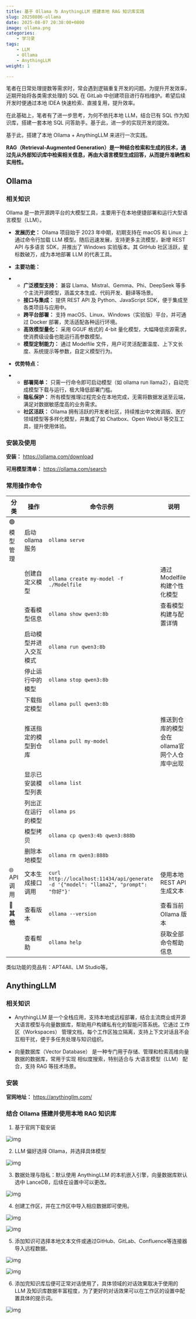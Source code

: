 ```yaml
---
title: 基于 Ollama 与 AnythingLLM 搭建本地 RAG 知识库实践
slug: 20250806-ollama
date: 2025-08-07 20:38:00+0800
image: ollama.png
categories:
    - 学习录
tags:
    - LLM
    - Ollama
    - AnythingLLM
weight: 1

---
```


笔者在日常处理提数等需求时，常会遇到逻辑重复开发的问题。为提升开发效率，近期开始将各类需求处理的 SQL 在 GitLab 中创建项目进行存档维护。希望后续开发时便通过本地 IDEA 快速检索、直接复用，提升效率。

在此基础上，笔者有了进一步思考，为何不依托本地 LLM，结合已有 SQL 作为知识库，搭建一套本地 SQL 问答助手。基于此，进一步的实现开发的提效。

基于此，搭建了本地 Ollama + AnythingLLM 来进行一次实践。

**RAG（Retrieval-Augmented Generation）是一种结合检索和生成的技术，通过先从外部知识库中检索相关信息，再由大语言模型生成回答，从而提升准确性和实用性。**

## Ollama

### 相关知识

Ollama 是一款开源跨平台的大模型工具，主要用于在本地便捷部署和运行大型语言模型（LLM）。

- **发展历史：** Ollama 项目始于 2023 年中期，初期支持在 macOS 和 Linux 上通过命令行加载 LLM 模型。随后迅速发展，支持更多主流模型，新增 REST API 与多语言 SDK，并推出了 Windows 实验版本。其 GitHub 社区活跃，星标数破万，成为本地部署 LLM 的代表工具。

- **主要功能：**
- - **广泛模型支持：** 兼容 Llama、Mistral、Gemma、Phi、DeepSeek 等多个主流开源模型，涵盖文本生成、代码开发、翻译等场景。
  - **接口与集成：** 提供 REST API 及 Python、JavaScript SDK，便于集成至各类项目与应用中。
  - **跨平台部署：** 支持 macOS、Linux、Windows（实验版）平台，并可通过 Docker 部署，灵活适配各种运行环境。
  - **高效模型量化：** 采用 GGUF 格式的 4-bit 量化模型，大幅降低资源需求，使消费级设备也能运行高参数模型。
  - **模型定制能力：** 通过 Modelfile 文件，用户可灵活配置温度、上下文长度、系统提示等参数，自定义模型行为。

- **优势特点：**
- - **部署简单：** 只需一行命令即可启动模型（如 ollama run llama2），自动完成模型下载与运行，极大降低部署门槛。
  - **隐私保护：** 所有模型推理过程完全在本地完成，无需将数据发送至云端，满足对数据敏感度高的业务需求。
  - **社区活跃：** Ollama 拥有活跃的开发者社区，持续推出中文微调版、医疗领域模型等多样化模型，并集成了如 Chatbox、Open WebUI 等交互工具，提升使用体验。

### 安装及使用

**安装：** https://ollama.com/download

**可用模型清单：** https://ollama.com/search

### 常用操作命令

| 分类           | 操作                   | 命令示例                                                     | 说明                                         |
| -------------- | ---------------------- | ------------------------------------------------------------ | -------------------------------------------- |
| 🟢 模型管理     | 启动 ollama 服务       | `ollama serve`                                               |                                              |
|                | 创建自定义模型         | `ollama create my-model -f ./Modelfile`                      | 通过 Modelfile 构建个性化模型                |
|                | 查看模型信息           | `ollama show qwen3:8b`                                       | 查看模型构建与配置详情                       |
|                | 启动模型并进入交互模式 | `ollama run qwen3:8b`                                        |                                              |
|                | 停止运行中的模型       | `ollama stop qwen3:8b`                                       |                                              |
|                | 下载指定模型           | `ollama pull qwen3:8b`                                       |                                              |
|                | 推送指定的模型到仓库   | `ollama pull my-model`                                       | 推送到仓库的模型会在ollama官网个人仓库中出现 |
|                | 显示已安装模型列表     | `ollama list`                                                |                                              |
|                | 列出正在运行的模型     | `ollama ps`                                                  |                                              |
|                | 模型拷贝               | `ollama cp qwen3:4b qwen3:888b`                              |                                              |
|                | 删除本地模型           | `ollama rm qwen3:888b`                                       |                                              |
| 🌐 API 调用     | 文本生成接口调用       | `curl http://localhost:11434/api/generate -d '{"model": "llama2", "prompt": "你好"}'` | 使用本地 REST API 生成文本                   |
| **📎** **其他** | 查看版本               | `ollama --version`                                           | 查看当前 Ollama 版本                         |
|                | 查看帮助               | `ollama help`                                                | 获取全部命令帮助信息                         |

类似功能的竞品有：APT4All、LM Studio等。

## AnythingLLM

### 相关知识

- AnythingLLM 是一个全栈应用，支持本地或远程部署，结合主流商业或开源大语言模型与向量数据库，帮助用户构建私有化的智能问答系统。它通过 工作区（Workspaces） 管理文档，每个工作区独立隔离，支持上下文对话且不会互相干扰，便于多任务处理与知识组织。

- 向量数据库（Vector Database） 是一种专门用于存储、管理和检索高维向量数据的数据库，常用于实现 相似度搜索，特别适合与 大语言模型（LLM） 配合，支持 RAG 等技术场景。

### 安装

**官网地址：** https://anythingllm.com/

### 结合 Ollama 搭建并使用本地 RAG 知识库

1. 基于官网下载安装

![img](1754461529036-09c94958-4312-4cc2-94cf-ff892d35ddd7-20250808095718048.png)

2. LLM 偏好选择 Ollama，并选择具体模型

![img](1754461554281-5ed76a8c-9537-41b5-a27f-c4a38c070937-20250808095718048.png)

3. 数据处理与隐私：默认使用 AnythingLLM 的本机嵌入引擎，向量数据库默认选中 LanceDB，后续在设置中可以更改。

![img](1754461612115-b69261a2-1974-489e-a7b2-6e45dc76c8b8-20250808095717958.png)

4. 创建工作区，并在工作区中导入相应数据即可使用。

![img](1754461646508-46c895a2-789c-4668-9a4d-118ccfd2ed89-20250808095717902.png)

![img](1754461920333-0da2c62f-f353-4a30-9e2c-6dc8194f7507-20250808095717880.png)

5. 添加知识可选择本地文本文件或通过GitHub、GitLab、Confluence等连接器导入远程数据。

![img](1754483977026-eb93aafd-f7bf-45fb-b2d1-73c9b5753d38-20250808095718034.png)

![img](1754461899001-f9451de6-d8fc-4b87-9bfc-72869ec57d1c-20250808095718355.png)

6. 添加完知识库后便可正常对话使用了，具体领域的对话效果取决于使用的 LLM 及知识库数据丰富程度，为了更好的对话效果可以在工作区的设置中配置具体的提示词。

![img](1754484106962-a16d7a77-8b4e-4164-b8da-fa2b5bfc8436-20250808095718268.png)